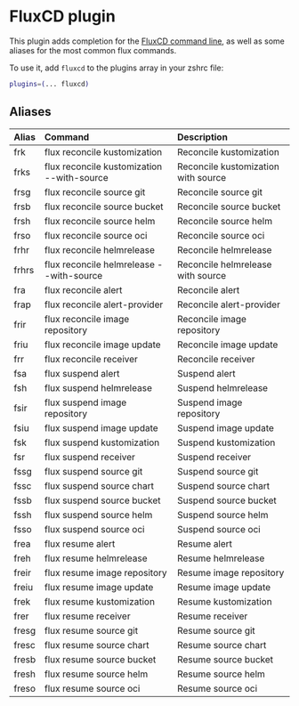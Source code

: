 # FluxCD plugin

This plugin adds completion for the [FluxCD command line](https://fluxcd.io/flux/cmd/),
as well as some aliases for the most common flux commands.

To use it, add `fluxcd` to the plugins array in your zshrc file:

```zsh
plugins=(... fluxcd)
```

## Aliases

| Alias   | Command                             | Description                                                                                      |
|:--------|:------------------------------------|:-------------------------------------------------------------------------------------------------|
| frk     | flux reconcile kustomization        | Reconcile kustomization                                                                           |
| frks    | flux reconcile kustomization --with-source | Reconcile kustomization with source                                                          |
| frsg    | flux reconcile source git           | Reconcile source git                                                                              |
| frsb    | flux reconcile source bucket        | Reconcile source bucket                                                                           |
| frsh    | flux reconcile source helm          | Reconcile source helm                                                                             |
| frso    | flux reconcile source oci           | Reconcile source oci                                                                              |
| frhr    | flux reconcile helmrelease          | Reconcile helmrelease                                                                             |
| frhrs   | flux reconcile helmrelease --with-source | Reconcile helmrelease with source                                                            |
| fra     | flux reconcile alert                | Reconcile alert                                                                                   |
| frap    | flux reconcile alert-provider       | Reconcile alert-provider                                                                          |
| frir    | flux reconcile image repository     | Reconcile image repository                                                                        |
| friu    | flux reconcile image update         | Reconcile image update                                                                            |
| frr     | flux reconcile receiver             | Reconcile receiver                                                                                |
| fsa     | flux suspend alert                  | Suspend alert                                                                                     |
| fsh     | flux suspend helmrelease            | Suspend helmrelease                                                                               |
| fsir    | flux suspend image repository       | Suspend image repository                                                                          |
| fsiu    | flux suspend image update           | Suspend image update                                                                              |
| fsk     | flux suspend kustomization          | Suspend kustomization                                                                             |
| fsr     | flux suspend receiver               | Suspend receiver                                                                                  |
| fssg    | flux suspend source git             | Suspend source git                                                                                |
| fssc    | flux suspend source chart           | Suspend source chart                                                                              |
| fssb    | flux suspend source bucket          | Suspend source bucket                                                                             |
| fssh    | flux suspend source helm            | Suspend source helm                                                                               |
| fsso    | flux suspend source oci             | Suspend source oci                                                                                |
| frea    | flux resume alert                   | Resume alert                                                                                      |
| freh    | flux resume helmrelease             | Resume helmrelease                                                                                |
| freir   | flux resume image repository        | Resume image repository                                                                           |
| freiu   | flux resume image update            | Resume image update                                                                               |
| frek    | flux resume kustomization           | Resume kustomization                                                                              |
| frer    | flux resume receiver                | Resume receiver                                                                                   |
| fresg   | flux resume source git              | Resume source git                                                                                 |
| fresc   | flux resume source chart            | Resume source chart                                                                               |
| fresb   | flux resume source bucket           | Resume source bucket                                                                              |
| fresh   | flux resume source helm             | Resume source helm                                                                                |
| freso   | flux resume source oci              | Resume source oci                                                                                 |
